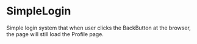 # SimpleLogin
 Simple login system that when user clicks the BackButton at the browser, the page will still load the Profile page.
